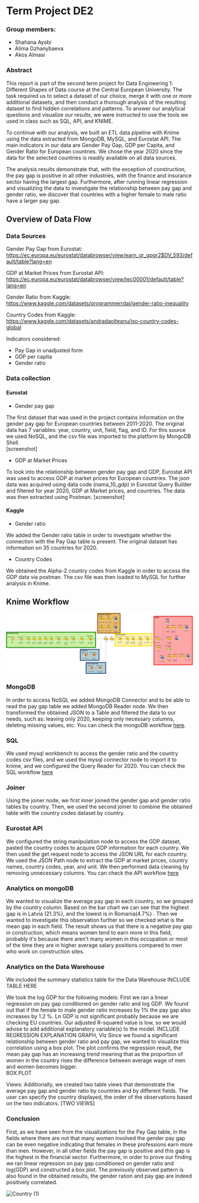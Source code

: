 # Term Project DE2
### Group members: ###
 - Shahana Ayobi
 - Alima Dzhanybaeva
 - Akos Almasi


### Abstract ###
This report is part of the second term project for Data Engineering 1: Different Shapes of Data course at the Central European University. The task required us to select a dataset of our choice, merge it with one or more additional datasets, and then conduct a thorough analysis of the resulting dataset to find hidden correlations and patterns. To answer our analytical questions and visualize our results, we were instructed to use the tools we used in class such as SQL, API, and KNIME.

To continue with our analysis, we built an ETL data pipeline with Knime using the data extracted from MongoDB, MySQL, and Eurostat API. The main indicators in our data are Gender Pay Gap, GDP per Capita, and Gender Ratio for European countries. We chose the year 2020 since the data for the selected countries is readily available on all data sources.

The analysis results demonstrate that, with the exception of construction, the pay gap is positive in all other industries, with the finance and insurance sector having the largest gap. Furthermore, after running linear regression and visualizing the data to investigate the relationship between pay gap and gender ratio, we discover that countries with a higher female to male ratio have a larger pay gap.




## Overview of Data Flow ##
### Data Sources ###
Gender Pay Gap from Eurostat: https://ec.europa.eu/eurostat/databrowser/view/earn_gr_gpgr2$DV_593/default/table?lang=en

GDP at Market Prices from Eurostat API: https://ec.europa.eu/eurostat/databrowser/view/tec00001/default/table?lang=en

Gender Ratio from Kaggle: https://www.kaggle.com/datasets/programmerrdai/gender-ratio-inequality

Country Codes from Kaggle: https://www.kaggle.com/datasets/andradaolteanu/iso-country-codes-global

Indicators considered:
- Pay Gap in unadjusted form
- GDP per capita
- Gender ratio

### Data collection ###
#### Eurostat ####
- Gender pay gap

The first dataset that was used in the project contains information on the gender pay gap for European countries between 2011-2020. The original data has 7 variables: year, country, unit, field, flag, and ID. For this source we used NoSQL, and the csv file was imported to the platform by MongoDB Shell.    
[screenshot]

- GDP at Market Prices

To look into the relationship between gender pay gap and GDP, Eurostat API was used to access GDP at market prices for European countries. The json data was acquired using data code (nama_10_gdp) in Eurostat Query Builder and filtered for year 2020, GDP at Market prices, and countries.  The data was then extracted using Postman.
[screenshot]
#### Kaggle ####
- Gender ratio

We added the Gender ratio table in order to investigate whether the connection with the Pay Gap table is present. The original dataset has information on 35 countries for 2020. 

- Country Codes

We obtained the Alpha-2 country codes from Kaggle in order to access the GDP data via postman. The csv file was then loaded to MySQL for further analysis in Knime.

## Knime Workflow ##

![Knime Workflow](https://github.com/akos-almasi/Term2/blob/main/pics/knime.png)

### MongoDB ###
In order to access NoSQL we added MongoDB Connector and to be able to read the pay gap table we added MongoDB Reader node. We then transformed the obtained JSON to a Table and filtered the data to our needs, such as: leaving only 2020, keeping only necessary columns, deleting missing values, etc.
You can check the mongoDB workflow [here](https://github.com/akos-almasi/Term2/blob/main/pics/pay_gap.png).
### SQL ###
We used mysql workbench to access the gender ratio and the country codes csv files, and we used the mysql connector node to import it to knime, and we configured the Query Reader for 2020. You can check the SQL workflow [here](https://github.com/akos-almasi/Term2/blob/main/pics/ratio_codes.png)
### Joiner ###
Using the joiner node, we first inner joined the gender gap and gender ratio tables by country. Then, we used the second joiner to combine the obtained table with the country codes dataset by country.
### Eurostat API ###
We configured the string manipulation node to access the GDP dataset, pasted the country codes to acquire GDP information for each country. We then used the get request node to access the JSON URL for each country.  We used the JSON Path node to extract the GDP at market prices, country names, country codes, year, and unit. We then performed data cleaning by removing unnecessary columns. 
You can check the API workflow [here](https://github.com/akos-almasi/Term2/blob/main/pics/gdp_api.png)

### Analytics on mongoDB ###
We wanted to visualize the average pay gap in each country, so we grouped by the country column. Based on the bar chart we can see that the highest gap is in Latvia (21.3%), and the lowest is in Romania(4.7%) . 
Then we wanted to investigate this observation further so we checked what is the mean gap in each field. The result shows us that there is a negative pay gap in construction, which means women tend to earn more in this field, probably it's because there aren't many women in this occupation or most of the time they are in higher average salary positions compared to men who work on construction sites.

### Analytics on the Data Warehouse ###
We included the summary statistics table for the Data Warehouse
INCLUDE TABLE HERE

We took the log GDP for the following models:
First we ran a linear regression on pay gap conditioned on gender ratio and log GDP. We found out that if the female to male gender ratio increases by 1% the pay gap also increases by 1.2 %. Ln GDP is not significant probably because we are checking EU countries. Our adjusted R-squared value is low, so we would advise to add additional explanatory variable(s) to the model. 
INCLUDE REGRESSION EXPLANATION GRAPH, VIz
Since we found a significant relationship between gender ratio and pay gap, we wanted to visualize this correlation using a box plot. The plot confirms the regression result, the mean pay gap has an increasing trend meaning that as the proportion of women in the country rises the difference between average wage of men and women becomes bigger.  
BOX PLOT

Views:
Additionally, we created two table views that demonstrate the average pay gap and gender ratio by countries and by different fields. The user can specify the country displayed, the order of the observations based on the two indicators.
[TWO VIEWS]

### Conclusion ###

First, as we have seen from the visualizations for the Pay Gap table, in the fields where there are not that many women involved the gender pay gap can be even negative indicating that females in these professions earn more than men. However, in all other fields the pay gap is positive and this gap is the highest in the financial sector. Furthermore, in order to prove our finding we ran linear regression on pay gap conditioned on gender ratio and log(GDP) and constructed a box plot. The previously observed pattern is also found in the obtained results, the gender ration and pay gap are indeed positively correlated. 





![Country (1)](https://user-images.githubusercontent.com/113236007/206479158-5c7a9dd0-5376-4134-93e9-5b5270571c1a.png)








